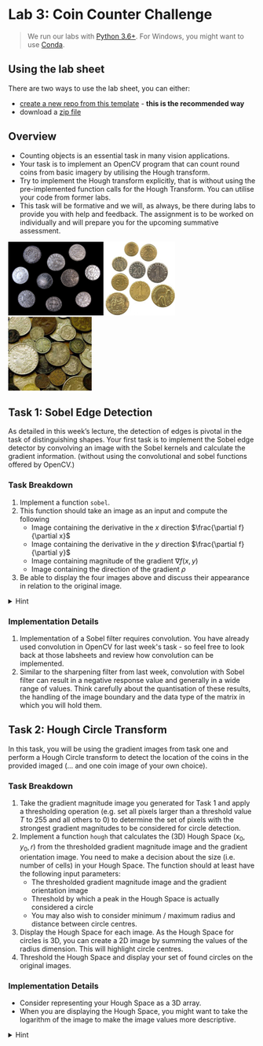 # Lab 3: Coin Counter Challenge

> We run our labs with [Python 3.6+](https://www.python.org/downloads/).
> For Windows, you might want to use [Conda](https://www.anaconda.com/products/distribution). 

## Using the lab sheet

There are two ways to use the lab sheet, you can either:

- [create a new repo from this template](https://github.com/UoB-CS-IPCV/Lab3-Coin-Counter-Challenge/generate) - **this is the recommended way**
- download a [zip file](https://github.com/UoB-CS-IPCV/Lab3-Coin-Counter-Challenge/archive/master.zip)

## Overview

- Counting objects is an essential task in many vision applications. 
- Your task is to implement an OpenCV program that can count round coins from basic imagery by utilising the Hough transform. 
- Try to implement the Hough transform explicitly, that is without using the pre-implemented function calls for the Hough Transform. You can utilise your code from former labs.
- This task will be formative and we will, as always, be there during labs to provide you with help and feedback. The assignment is to be worked on individually and will prepare you for the upcoming summative assessment.

<img src="coins1.png" height=150> <img src="coins2.png" height=150> <img src="coins3.png" height=150> 

## Task 1: Sobel Edge Detection

As detailed in this week’s lecture, the detection of edges is pivotal in the task of distinguishing shapes. Your first task is to implement the Sobel edge detector by convolving an image with the Sobel kernels and calculate the gradient information. (without using the convolutional and sobel functions offered by OpenCV.)

### Task Breakdown

1. Implement a function `sobel`.
2. This function should take an image as an input and compute the following
    - Image containing the derivative in the $x$ direction $\frac{\partial f}{\partial x}$
    - Image containing the derivative in the $y$ direction $\frac{\partial f}{\partial y}$
    - Image containing magnitude of the gradient $\nabla f(x,y)$
    - Image containing the direction of the gradient $\rho$
3. Be able to display the four images above and discuss their appearance in relation to the original image.


<details>
    <summary>Hint</summary>

<img src="img/gradients.jpg" height=100>

$$ \frac{\partial}{\partial x} \approx {\left\lbrack \matrix{-1 & 0 & 1 \cr -2 & 0 & 2 \cr -1 & 0 & 1} \right\rbrack}, \ \ \frac{\partial}{\partial y} \approx {\left\lbrack \matrix{-1 & -2 & -1 \cr 0 & 0 & 0 \cr 1 & 2 & 1} \right\rbrack}$$

$$ grad(f) = |\bigtriangledown f(x,y)| = \sqrt{\left(\frac{\partial f}{\partial x}\right)^2 + \left(\frac{\partial f}{\partial y}\right)^2}, \ \ \psi = \text{arctan}\left( \frac{\partial f/\partial y}{\partial f/ \partial x} \right) $$

</details>

### Implementation Details

1. Implementation of a Sobel filter requires convolution. You have already used convolution in OpenCV for last week's task - so feel free to look back at those labsheets and review how convolution can be implemented.
2. Similar to the sharpening filter from last week, convolution with Sobel filter can result in a negative response value and generally in a wide range of values. Think carefully about the quantisation of these results, the handling of the image boundary and the data type of the matrix in which you will hold them.

## Task 2: Hough Circle Transform

In this task, you will be using the gradient images from task one and perform a Hough Circle transform to detect the location of the coins in the provided imaged (… and one coin image of your own choice).

### Task Breakdown

1. Take the gradient magnitude image you generated for Task 1 and apply a thresholding operation (e.g. set all pixels larger than a threshold value $T$ to 255 and all others to 0) to determine the set of pixels with the strongest gradient magnitudes to be considered for circle detection.
2. Implement a function `hough` that calculates the (3D) Hough Space $(x_0, y_0, r)$ from the thresholded gradient magnitude image and the gradient orientation image. You need to make a decision about the size (i.e. number of cells) in your Hough Space. The function should at least have the following input parameters: 
    - The thresholded gradient magnitude image and the gradient orientation image
    - Threshold by which a peak in the Hough Space is actually considered a circle
    - You may also wish to consider minimum / maximum radius and distance between circle centres.
3. Display the Hough Space for each image. As the Hough Space for circles is 3D, you can create a 2D image by summing the values of the radius dimension. This will highlight circle centres.
4. Threshold the Hough Space and display your set of found circles on the original images.

### Implementation Details

- Consider representing your Hough Space as a 3D array.
- When you are displaying the Hough Space, you might want to take the logarithm of the image to make the image values more descriptive.

<details>
    <summary>Hint</summary>

Check Lecture 08:Shape Detection, page 14.

<img src="img/houghcircle.png" width=300>


</details>
